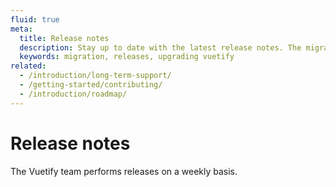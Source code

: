 ```yaml
---
fluid: true
meta:
  title: Release notes
  description: Stay up to date with the latest release notes. The migration guides will also help you migrate applications though major releases.
  keywords: migration, releases, upgrading vuetify
related:
  - /introduction/long-term-support/
  - /getting-started/contributing/
  - /introduction/roadmap/
---
```

<script setup>
  import Releases from '@/components/doc/Releases.vue'
</script>

# Release notes

The Vuetify team performs releases on a weekly basis.

<page-features />

<releases />

<entry />
